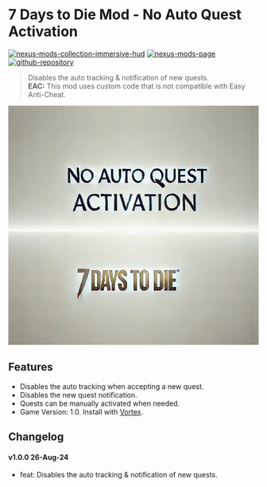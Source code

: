 # 7 Days to Die Mod - No Auto Quest Activation
[![nexus-mods-collection-immersive-hud](https://img.shields.io/badge/Nexus%20Mods%20Collection-Immersive%20HUD%20-orange?style=flat-square&logo=spinrilla)](https://next.nexusmods.com/7daystodie/collections/epfqzi) [![nexus-mods-page](https://img.shields.io/badge/Nexus%20Mod-No%20Auto%20Quest%20Activation%20-orange?style=flat-square&logo=spinrilla)](https://www.nexusmods.com/7daystodie/mods/5925) [![github-repository](https://img.shields.io/badge/GitHub-Repository-green?style=flat-square&logo=github)](https://github.com/rdok/7dtd_mod_no_auto_quest_activation)

> Disables the auto tracking & notification of new quests.  
> **EAC:** This mod uses custom code that is not compatible with Easy Anti-Cheat.
 
[![No Auto Quest Activation](https://raw.githubusercontent.com/rdok/7dtd_mod_no_auto_quest_activation/main/documentation/showcase.jpg)](https://www.nexusmods.com/7daystodie/mods/5925)

## Features
- Disables the auto tracking when accepting a new quest.
- Disables the new quest notification.
- Quests can be manually activated when needed.
- Game Version: 1.0. Install with [Vortex](https://www.nexusmods.com/about/vortex/).
   
## Changelog
#### v1.0.0 26-Aug-24
- feat: Disables the auto tracking & notification of new quests.  